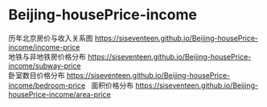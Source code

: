 # Beijing-housePrice-income  
历年北京房价与收入关系图 https://siseventeen.github.io/Beijing-housePrice-income/income-price  
地铁与非地铁房价格分布 https://siseventeen.github.io/Beijing-housePrice-income/subway-price  
卧室数目价格分布 https://siseventeen.github.io/Beijing-housePrice-income/bedroom-price  
面积价格分布 https://siseventeen.github.io/Beijing-housePrice-income/area-price  
